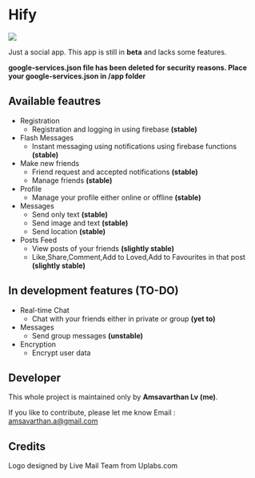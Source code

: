# Hify

<img src="https://github.com/lvamsavarthan/Hify/blob/master/preview.png">

Just a social app. This app is still in **beta** and lacks some features.

**google-services.json file has been deleted for security reasons. Place your google-services.json in /app folder**

## Available feautres

* Registration
  - Registration and logging in using firebase **(stable)**
* Flash Messages
  - Instant messaging using notifications using firebase functions **(stable)**
* Make new friends
  - Friend request and accepted notifications **(stable)**
  - Manage friends **(stable)**
* Profile
  - Manage your profile either online or offline **(stable)**
* Messages
  - Send only text **(stable)**
  - Send image and text **(stable)**
  - Send location **(stable)**
* Posts Feed
  - View posts of your friends **(slightly stable)**
  - Like,Share,Comment,Add to Loved,Add to Favourites in that post **(slightly stable)**

## In development features (TO-DO)

* Real-time Chat
  - Chat with your friends either in private or group **(yet to)**
* Messages
  - Send group messages **(unstable)**
* Encryption
  - Encrypt user data

## Developer

This whole project is maintained only by **Amsavarthan Lv (me)**.

If you like to contribute, please let me know
Email : amsavarthan.a@gmail.com

## Credits

Logo designed by Live Mail Team from Uplabs.com
